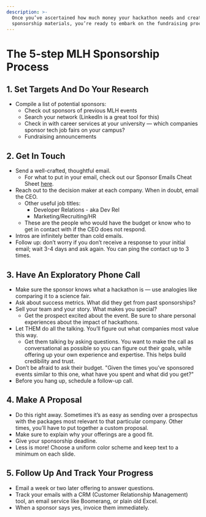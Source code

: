 ```yaml
---
description: >-
  Once you’ve ascertained how much money your hackathon needs and created your
  sponsorship materials, you’re ready to embark on the fundraising process.
---
```


# The 5-step MLH Sponsorship Process

## 1. Set Targets And Do Your Research

* Compile a list of potential sponsors:
  * Check out sponsors of previous MLH events
  * Search your network (LinkedIn is a great tool for this)
  * Check in with career services at your university — which companies sponsor tech job fairs on your campus?
  * Fundraising announcements

## 2. Get In Touch

* Send a well-crafted, thoughtful email.
  * For what to put in your email, check out our Sponsor Emails Cheat Sheet [here](emailing-your-sponsors-cheat-sheet.md).&#x20;
* Reach out to the decision maker at each company. When in doubt, email the CEO.&#x20;
  * Other useful job titles:
    * Developer Relations - aka Dev Rel
    * Marketing/Recruiting/HR
  * These are the people who would have the budget or know who to get in contact with if the CEO does not respond.&#x20;
* Intros are infinitely better than cold emails.
* Follow up: don’t worry if you don’t receive a response to your initial email; wait 3-4 days and ask again. You can ping the contact up to 3 times.&#x20;

## 3. Have An Exploratory Phone Call

* Make sure the sponsor knows what a hackathon is — use analogies like comparing it to a science fair.&#x20;
* Ask about success metrics. What did they get from past sponsorships?
* Sell your team and your story. What makes you special?
  * Get the prospect excited about the event.  Be sure to share personal experiences about the impact of hackathons.&#x20;
* Let THEM do all the talking. You’ll figure out what companies most value this way.&#x20;
  * Get them talking by asking questions. You want to make the call as conversational as possible so you can figure out their goals, while offering up your own experience and expertise. This helps build credibility and trust.
* Don’t be afraid to ask their budget. "Given the times you’ve sponsored events similar to this one, what have you spent and what did you get?"
* Before you hang up, schedule a follow-up call.

## 4. Make A Proposal

* Do this right away. Sometimes it’s as easy as sending over a prospectus with the packages most relevant to that particular company. Other times, you’ll have to put together a custom proposal.
* Make sure to explain why your offerings are a good fit.
* Give your sponsorship deadline.
* Less is more! Choose a uniform color scheme and keep text to a minimum on each slide.

## 5. Follow Up And Track Your Progress

* Email a week or two later offering to answer questions.
* Track your emails with a CRM (Customer Relationship Management) tool, an email service like Boomerang, or plain old Excel.
* When a sponsor says yes, invoice them immediately.

